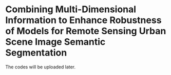 # Combining Multi-Dimensional Information to Enhance Robustness of Models for Remote Sensing Urban Scene Image Semantic Segmentation

The codes will be uploaded later.
